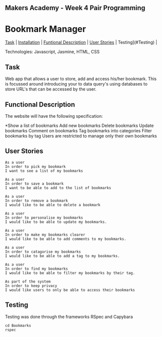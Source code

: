 ## Makers Academy - Week 4 Pair Programming

Bookmark Manager
=================

[Task](#Task) | [Installation](#Installation) | [Funtional Description](#description) | [User Stories](#User) | Testing](#Testing) |

Technologies: Javascript, Jasmine, HTML, CSS

## Task

Web app that allows a user to store, add and access his/her bookmark. This is focussed around introducing your to data query's using databases to store URL's that can be accessed by the user.


## <a name="description">Functional Description</a>

The website will have the following specification:

*Show a list of bookmarks
Add new bookmarks
Delete bookmarks
Update bookmarks
Comment on bookmarks
Tag bookmarks into categories
Filter bookmarks by tag
Users are restricted to manage only their own bookmarks

## <a name="User">User Stories</a>
```
As a user
In order to pick my bookmark
I want to see a list of my bookmarks
```

```
As a user
In order to save a bookmark
I want to be able to add to the list of bookmarks
```

```
As a user
In order to remove a bookmark
I would like to be able to delete a bookmark
```

```
As a user
In order to personalise my bookmarks
I would like to be able to update my bookmarks.
```

```
As a user
In order to make my bookmarks clearer
I would like to be able to add comments to my bookmarks.
```

```
As a user
In order to catagorise my bookmarks
I would like to be able to add a tag to my bookmarks.
```

```
As a user
In order to find my bookmarks
I would like to be able to filter my bookmarks by their tag. 
```

```
As part of the system
In order to keep privacy
I would like users to only be able to access their bookmarks
```

## Testing

Testing was done through the frameworks RSpec and Capybara

```
cd Bookmarks
rspec
```

